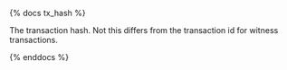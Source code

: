 {% docs tx_hash %}

The transaction hash. Not this differs from the transaction id for witness transactions.

{% enddocs %}
